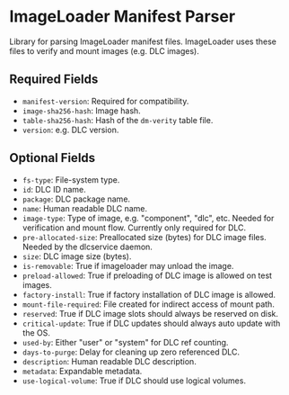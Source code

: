 # ImageLoader Manifest Parser

Library for parsing ImageLoader manifest files. ImageLoader uses these files
to verify and mount images (e.g. DLC images).

## Required Fields

- `manifest-version`: Required for compatibility.
- `image-sha256-hash`: Image hash.
- `table-sha256-hash`: Hash of the `dm-verity` table file.
- `version`: e.g. DLC version.

## Optional Fields

- `fs-type`: File-system type.
- `id`: DLC ID name.
- `package`: DLC package name.
- `name`: Human readable DLC name.
- `image-type`: Type of image, e.g. "component", "dlc", etc. Needed for
verification and mount flow. Currently only required for DLC.
- `pre-allocated-size`: Preallocated size (bytes) for DLC image files. Needed by
the dlcservice daemon.
- `size`: DLC image size (bytes).
- `is-removable`: True if imageloader may unload the image.
- `preload-allowed`: True if preloading of DLC image is allowed on test images.
- `factory-install`: True if factory installation of DLC image is allowed.
- `mount-file-required`: File created for indirect access of mount path.
- `reserved`: True if DLC image slots should always be reserved on disk.
- `critical-update`:  True if DLC updates should always auto update with the OS.
- `used-by`: Either "user" or "system" for DLC ref counting.
- `days-to-purge`: Delay for cleaning up zero referenced DLC.
- `description`: Human readable DLC description.
- `metadata`: Expandable metadata.
- `use-logical-volume`: True if DLC should use logical volumes.
